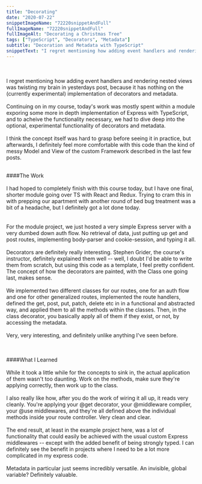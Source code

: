 ```yaml
---
title: "Decorating"
date: "2020-07-22"
snippetImageName: "72220snippetAndFull"
fullImageName: "72220snippetAndFull"
fullImageAlt: "Decorating a Christmas Tree"
tags: ["TypeScript", "Decorators", "Metadata"]
subtitle: "Decoration and Metadata with TypeScript"
snippetText: "I regret mentioning how adding event handlers and rendering nested views was twisting my brain in yesterdays post, because it has nothing on the (currently experimental) implementation of decorators and metadata."
---
```


<br>
<br>
I regret mentioning how adding event handlers and rendering nested views was twisting my brain in yesterdays post, because it has nothing on the (currently experimental) implementation of decorators and metadata.
<br>
<br>
Continuing on in my course, today's work was mostly spent within a module exporing some more in depth implementation of Express with TypeScript, and to acheive the functionality necessary, we had to dive deep into the optional, experimental functionality of decorators and metadata.
<br>
<br>
I think the concept itself was hard to grasp before seeing it in practice, but afterwards, I definitely feel more comfortable with this code than the kind of messy Model and View of the custom Framework described in the last few posts.
<br>
<br>

####The Work
<br>
<br>
I had hoped to completely finish with this course today, but I have one final, shorter module going over TS with React and Redux. Trying to cram this in with prepping our apartment with another round of bed bug treatment was a bit of a headache, but I definitely got a lot done today.  
<br>
<br>
For the module project, we just hosted a very simple Express server with a very dumbed down auth flow. No retrieval of data, just putting up get and post routes, implementing body-parser and cookie-session, and typing it all.
<br>
<br>
Decorators are definitely really interesting. Stephen Grider, the course's instructor, definitely explained them well -- well, I doubt I'd be able to write them from scratch, but using this code as a template, I feel pretty confident. The concept of how the decorators are painted, with the Class one going last, makes sense.
<br>
<br>
We implemented two different classes for our routes, one for an auth flow and one for other generalized routes, implemented the route handlers, defined the get, post, put, patch, delete etc in in a functional and abstracted way, and applied them to all the methods within the classes. Then, in the class decorator, you basically apply all of them if they exist, or not, by accessing the metadata.
<br>
<br>
Very, very interesting, and definitely unlike anything I've seen before.  
<br>
<br>

####What I Learned
<br>
<br>
While it took a little while for the concepts to sink in, the actual application of them wasn't too daunting. Work on the methods, make sure they're applying correctly, then work up to the class.
<br>
<br>
I also really like how, after you do the work of wiring it all up, it reads very cleanly. You're applying your @get decorator, your @middleware compiler, your @use middlewares, and they're all defined above the individual methods inside your route controller. Very clean and clear.
<br>
<br>
The end result, at least in the example project here, was a lot of functionality that could easily be achieved with the usual custom Express middlewares -- except with the added benefit of being strongly typed. I can definitely see the benefit in projects where I need to be a lot more complicated in my express code.
<br>
<br>
Metadata in particular just seems incredibly versatile. An invisible, global variable? Definitely valuable.
<br>
<br>
